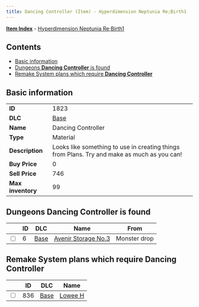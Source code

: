 ```yaml
---
title: Dancing Controller (Item) - Hyperdimension Neptunia Re;Birth1
---
```


[**Item Index**](/neptunia/rb1/item/index.html) - [Hyperdimension Neptunia Re;Birth1](/neptunia/rb1)

## Contents

- [Basic information](#basic-information)
- [Dungeons **Dancing Controller** is found](#dungeons-dancing-controller-is-found)
- [Remake System plans which require **Dancing Controller**](#remake-system-plans-which-require-dancing-controller)
## Basic information

|   |   |
| -- | -- |
| **ID** | 1823 |
| **DLC** | [Base](/neptunia/rb1/dlc/1-base.html) |
| **Name** | Dancing Controller |
| **Type** | Material |
| **Description** | Looks like something to use in creating things from Plans. Try and make as much as you can! |
| **Buy Price** | 0 |
| **Sell Price** | 746 |
| **Max inventory** | 99 |


## Dungeons **Dancing Controller** is found

|    | ID | DLC | Name | From |
| -- | -- | --- | ---- | ---- |
| <input type="checkbox" id="rb1-dungeon-1-6" class="trackbox" /> | 6 | [Base](/neptunia/rb1/dlc/1-base.html) | [Avenir Storage No.3](/neptunia/rb1/dungeon/1-6-avenir-storage-no-3.html) | Monster drop |


## Remake System plans which require **Dancing Controller**

|    | ID | DLC | Name |
| -- | -- | --- | ---- |
| <input type="checkbox" id="rb1-quest-1-836" class="trackbox" /> | 836 | [Base](/neptunia/rb1/dlc/1-base.html) | [Lowee H](/neptunia/rb1/quest/1-836-lowee-h.html) |
